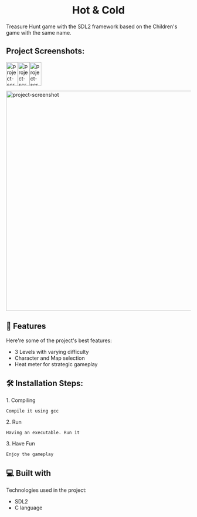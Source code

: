 <h1 align="center" id="title">Hot &amp; Cold</h1>

<p id="description">Treasure Hunt game with the SDL2 framework based on the Children's game with the same name.</p>

<h2>Project Screenshots:</h2>

<img src="https://i.imgur.com/Ru3AuJ3.png" alt="project-screenshot" width="32" height="64/"><img src="https://i.imgur.com/tflTYo3.png" alt="project-screenshot" width="32" height="64/"><img src="https://i.imgur.com/TGKH50Z.png" alt="project-screenshot" width="32" height="64/">
<br />

<img src="https://i.imgur.com/bDmci2X.png" alt="project-screenshot" width="1070" height="600/">

  
  
<h2>🧐 Features</h2>

Here're some of the project's best features:

*   3 Levels with varying difficulty
*   Character and Map selection
*   Heat meter for strategic gameplay

<h2>🛠️ Installation Steps:</h2>

<p>1. Compiling</p>

```
Compile it using gcc
```

<p>2. Run</p>

```
Having an executable. Run it
```

<p>3. Have Fun</p>

```
Enjoy the gameplay
```

  
  
<h2>💻 Built with</h2>

Technologies used in the project:

*   SDL2
*   C language
